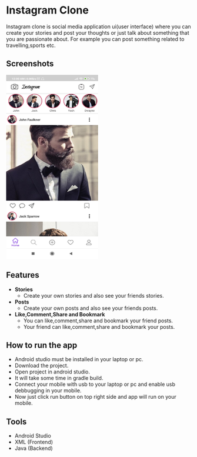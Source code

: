 # Instagram Clone
Instagram clone is social media application ui(user interface) where you can create your stories and post your thoughts or just talk about something that you are passionate about. For example you can post something related to travelling,sports etc.

## Screenshots
<!-- ![](/Images/Instagram_App_Screenshot_1.jpg =250x500) -->
<img src="/Images/Instagram_App_Screenshot_1.jpg" width="250" height="500">

## Features
- <b>Stories</b>
  - Create your own stories and also see your friends stories.
- <b>Posts</b>
  - Create your own posts and also see your friends posts.
- <b>Like,Comment,Share and Bookmark</b>
  - You can like,comment,share and bookmark your friend posts.
  - Your friend can like,comment,share and bookmark your posts.

## How to run the app
- Android studio must be installed in your laptop or pc.
- Download the project.
- Open project in android studio.
- It will take some time in gradle build.
- Connect your mobile with usb to your laptop or pc and enable usb debbugging in your mobile.
- Now just click run button on top right side and app will run on your mobile.

## Tools
- Android Studio
- XML (Frontend)
- Java (Backend)
